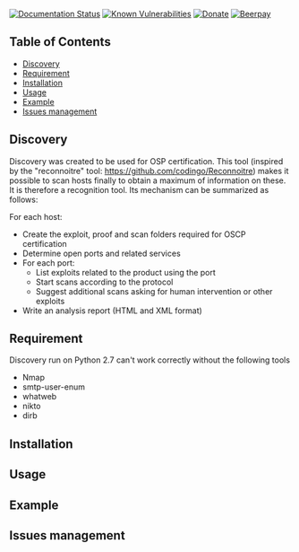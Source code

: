 [![Documentation Status](https://readthedocs.org/projects/discovery-tool/badge/?version=latest)](https://discovery-tool.readthedocs.io/en/latest/?badge=latest)
[![Known Vulnerabilities](https://snyk.io/test/github/EmilienPer/Discovery/badge.svg?targetFile=requirements.txt)](https://snyk.io/test/github/EmilienPer/Discovery?targetFile=requirements.txt)
[![Donate](https://img.shields.io/badge/donate-paypal-orange.svg)](https://www.paypal.me/EmilienPer)
[![Beerpay](https://beerpay.io/EmilienPer/Discovery/badge.svg?style=plastic)](https://beerpay.io/EmilienPer/Discovery)
## Table of Contents
   * [Discovery](#discovery)
   * [Requirement](#requirement)
   * [Installation](#installation)
   * [Usage](#usage)
   * [Example](#example)
   * [Issues management](#issues-management)
 
## Discovery
Discovery was created to be used for OSP certification.
This tool (inspired by the "reconnoitre" tool: https://github.com/codingo/Reconnoitre) makes it possible to scan hosts finally to obtain a maximum of information on these. It is therefore a recognition tool.
Its mechanism can be summarized as follows:

 For each host:
- Create the exploit, proof and scan folders required for OSCP certification
- Determine open ports and related services
- For each port:
    * List exploits related to the product using the port
    *  Start scans according to the protocol
    * Suggest additional scans asking for human intervention or other exploits
- Write an analysis report (HTML and XML format)
## Requirement
Discovery run on Python 2.7 can't work correctly without the following tools
- Nmap           
- smtp-user-enum 
- whatweb        
- nikto          
- dirb     
## Installation

## Usage

## Example

## Issues management